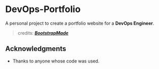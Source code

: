 # DevOps-Portfolio 
A personal project to create a portfolio website for a **DevOps Engineer**.
>credits: [***BootstrapMade***](https://bootstrapmade.com/)
## Acknowledgments
* Thanks to anyone whose code was used.
